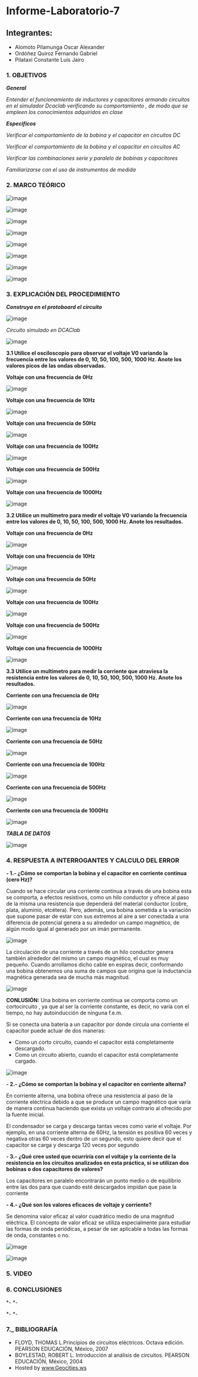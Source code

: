 # Informe-Laboratorio-7

## Integrantes:

  * Alomoto Pilamunga Oscar Alexander
  * Ordóñez Quiroz Fernando Gabriel
  * Pilataxi Constante Luis Jairo

### 1. OBJETIVOS

***General***

*Entender el funcionamiento de inductores y capacitores armando circuitos en el simulador Dcaclab verificando su comportamiento , de modo que se empleen los conocimientos adquiridos en clase*

***Especificos*** 

*Verificar el comportamiento de la bobina y el capacitor en circuitos DC*

*Verificar el comportamiento de la bobina y el capacitor en circuitos AC*

*Verificar las combinaciones serie y paralelo de bobinas y capacitores*

*Familiarizarse con el uso de instrumentos de medida*

### 2. MARCO TEÓRICO

![image](https://user-images.githubusercontent.com/104925648/217906633-c167e809-d80d-432f-8ee6-81ec2a0885c4.png)

![image](https://user-images.githubusercontent.com/104925648/217954238-98e61eb4-1e07-4873-85d2-7cbbea0c5cae.png)

![image](https://user-images.githubusercontent.com/104925648/217916327-55f6aca3-53cc-4e75-9804-445cacc8f8b0.png)

![image](https://user-images.githubusercontent.com/104925648/217916379-88f2a91d-b43c-400b-80db-01e41076938c.png)

![image](https://user-images.githubusercontent.com/104925648/217916461-a47ae3f7-8b75-4dfc-8d35-54a3eaac4fd6.png)

![image](https://user-images.githubusercontent.com/104925648/217961754-769ef45a-cc96-445f-8559-c8049a7b5b08.png)

![image](https://user-images.githubusercontent.com/104925648/217961792-277b4636-34a2-4df1-a90e-a39100cfe6a6.png)

![image](https://user-images.githubusercontent.com/104925648/217961831-a40961f5-176e-4e75-82e6-3a614e29c15f.png)


### 3. EXPLICACIÓN DEL PROCEDIMIENTO

***Construya en el protoboard el circuito***

![image](https://user-images.githubusercontent.com/116774906/217984492-225edc59-b76c-4db5-a700-e615998c694f.png)

*Circuito simulado en DCAClab*

![image](https://user-images.githubusercontent.com/116774906/217984621-4c3f6213-f902-414c-9e44-c42ff0af82ec.png)

**3.1 Utilice el osciloscopio para observar el voltaje V0 variando la frecuencia entre los valores de 0, 10, 50, 100, 500, 1000 Hz. Anote los valores picos de las ondas observadas.**

**Voltaje con una frecuencia de 0Hz**

![image](https://user-images.githubusercontent.com/116774906/217987523-420c99e2-bc66-4a81-ada4-f6487fb4dd91.png)

**Voltaje con una frecuencia de 10Hz**

![image](https://user-images.githubusercontent.com/116774906/217987881-e8b53760-0799-418b-a28f-376cb20273cb.png)

**Voltaje con una frecuencia de 50Hz**

![image](https://user-images.githubusercontent.com/116774906/217988109-8029be00-0479-4b03-91cf-c85e63bf928a.png)

**Voltaje con una frecuencia de 100Hz**

![image](https://user-images.githubusercontent.com/116774906/217988614-b341f854-9da2-4751-97dd-d67868a0a174.png)

**Voltaje con una frecuencia de 500Hz**

![image](https://user-images.githubusercontent.com/116774906/217988903-e3ccf22e-d858-4346-a224-2c7b5d069881.png)

**Voltaje con una frecuencia de 1000Hz**

![image](https://user-images.githubusercontent.com/116774906/217989560-d8435cc3-10d5-446d-a6b7-02e0dc425502.png)

**3.2 Utilice un multimetro para medir el voltaje V0 variando la frecuencia entre los valores de 0, 10, 50, 100, 500, 1000 Hz. Anote los resultados.**

**Voltaje con una frecuencia de 0Hz**

![image](https://user-images.githubusercontent.com/116774906/217990101-008439b5-b9eb-4316-b871-c8d9f465ab72.png)

**Voltaje con una frecuencia de 10Hz**

![image](https://user-images.githubusercontent.com/116774906/217990478-f2e1d233-9951-45d5-b4f3-cf76515eee30.png)

**Voltaje con una frecuencia de 50Hz**

![image](https://user-images.githubusercontent.com/116774906/217990669-15ff3be8-dde1-4df2-9067-5f91ce58d523.png)

**Voltaje con una frecuencia de 100Hz**

![image](https://user-images.githubusercontent.com/116774906/217990807-579c0f59-3800-41e3-b15b-b617fdaa6029.png)

**Voltaje con una frecuencia de 500Hz**

![image](https://user-images.githubusercontent.com/116774906/217990966-d8cf17ad-6fed-4ea4-b01b-6ba3ab9372e6.png)

**Voltaje con una frecuencia de 1000Hz**

![image](https://user-images.githubusercontent.com/116774906/217991035-f1be74a1-c065-45d5-9244-ebdb28c6a10e.png)

**3.3 Utilice un multimetro para medir la corriente que atraviesa la resistencia entre los valores de 0, 10, 50, 100, 500, 1000 Hz. Anote los resultados.**

**Corriente con una frecuencia de 0Hz**

![image](https://user-images.githubusercontent.com/116774906/217991768-6c56aefe-37c4-4e74-a83e-52882b0f6745.png)

**Corriente con una frecuencia de 10Hz**

![image](https://user-images.githubusercontent.com/116774906/217991998-4f35acea-f1fa-41dd-9a5d-ed6a4d222007.png)

**Corriente con una frecuencia de 50Hz**

![image](https://user-images.githubusercontent.com/116774906/217992142-f1a821c3-1eb1-4618-b12b-2319790d6188.png)

**Corriente con una frecuencia de 100Hz**

![image](https://user-images.githubusercontent.com/116774906/217992229-d25be796-558f-4ce9-ba34-de4b952c7be4.png)

**Corriente con una frecuencia de 500Hz**

![image](https://user-images.githubusercontent.com/116774906/217992380-5fd80607-a641-4454-99bc-6b2112a0fc2a.png)

**Corriente con una frecuencia de 1000Hz**

![image](https://user-images.githubusercontent.com/116774906/217992537-0f4aeb21-c51c-45d5-a52d-65446d5e3e46.png)

***TABLA DE DATOS***

![image](https://user-images.githubusercontent.com/116774906/217992802-f3db0b1a-3de2-4a31-89b3-b15fb5cb04dc.png)


### 4. RESPUESTA A INTERROGANTES Y CALCULO DEL ERROR

**- 1.- ¿Cómo se comportan la bobina y el capacitor en corriente continua (cero Hz)?**

Cuando se hace circular una corriente continua a través de una bobina esta se comporta, a efectos resistivos, como un hilo conductor y ofrece al 
paso de la misma una resistencia que dependerá del material conductor (cobre, plata, aluminio, etcétera). Pero, además, una bobina sometida a la 
variación que supone pasar de estar con sus extremos al aire a ser conectada a una diferencia de potencial genera a su alrededor un campo magnético, 
de algún modo igual al generado por un imán permanente.

![image](https://user-images.githubusercontent.com/104925648/217962786-06dc7725-e560-45da-8f81-42058ff5ecfa.png)

La circulación de una corriente a través de un hilo conductor genera también alrededor del mismo un campo magnético, el cual es muy pequeño. 
Cuando arrollamos dicho cable en espiras decir, conformando una bobina obtenemos una suma de campos que origina que la inductancia magnética 
generada sea de mucha más magnitud.

![image](https://user-images.githubusercontent.com/104925648/217962925-9d4d79f2-5f7e-4e2a-80ba-013e56cd7055.png)

 **CONLUSIÓN:** Una bobina en corriente continua se comporta como un cortocircuito , ya que al ser la corriente constante, es decir, no varía 
 con el tiempo, no hay autoinducción de ninguna f.e.m.
 
 Si  se  conecta  una  batería  a  un  capacitor  por  donde  circula  una  corriente  el capacitor puede actuar de dos maneras:  
 
 -  Como  un  corto  circuito,  cuando  el  capacitor  está  completamente descargado. 
 -  Como un circuito abierto, cuando el capacitor está completamente cargado.
 
 ![image](https://user-images.githubusercontent.com/104925648/217963401-ad7c82aa-bacf-4f66-978a-8287c63b7223.png)

 
**- 2.- ¿Cómo se comportan la bobina y el capacitor en corriente alterna?**

En corriente alterna, una bobina ofrece una resistencia al paso de la corriente eléctrica debido a que se produce un campo 
magnético que varía de manera continua haciendo que exista un voltaje contrario al ofrecido por la fuente inicial.

El condensador se carga y descarga tantas veces como varíe el voltaje. Por ejemplo, en una corriente alterna de 60Hz, la tensión es 
positiva 60 veces y negativa  otras  60  veces  dentro  de  un  segundo,  esto  quiere  decir  que  el capacitor se carga y descarga 120 veces por segundo


**- 3.- ¿Qué cree usted que ocurriría con el voltaje  y la corriente de la resistencia en los
      circuitos analizados en esta práctica, si se utilizan dos bobinas o dos capacitores de valores?**
      
Los capacitores en paralelo encontrarán un punto medio o de equilibrio entre las dos para que cuando esté descargados impidan que pase la corriente


**- 4.- ¿Qué son los valores eficaces de voltaje y corriente?**

Se denomina valor eficaz al valor cuadrático medio de una magnitud eléctrica. El concepto de valor eficaz se utiliza especialmente 
para estudiar las formas de onda periódicas, a pesar de ser aplicable a todas las formas de onda, constantes o no. 

![image](https://user-images.githubusercontent.com/104925648/217963992-91863257-dfa8-4baf-bfd6-76ce7f4a54af.png)

![image](https://user-images.githubusercontent.com/104925648/217964027-0e4c2b47-3097-406d-9cfd-61569d76eadc.png)

### 5. VIDEO


### 6. CONCLUSIONES

*- 
*-

*-
*-
### 7._ BIBLIOGRAFÍA

- FLOYD, THOMAS L.Principios de circuitos eléctricos. Octava edición. PEARSON EDUCACIÓN, México, 2007
- BOYLESTAD, ROBERT L. Introducción al análisis de circuitos. PEARSON EDUCACIÓN, México, 2004
- Hosted by www.Geocities.ws
